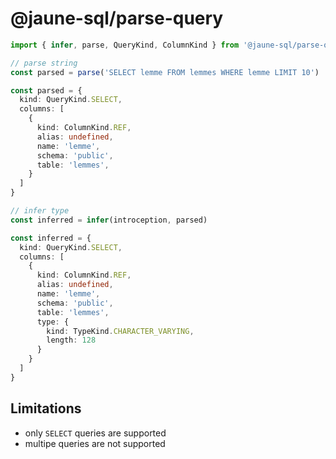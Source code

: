 # @jaune-sql/parse-query

```ts
import { infer, parse, QueryKind, ColumnKind } from '@jaune-sql/parse-query/lib/postgresql'

// parse string
const parsed = parse('SELECT lemme FROM lemmes WHERE lemme LIMIT 10')

const parsed = {
  kind: QueryKind.SELECT,
  columns: [
    {
      kind: ColumnKind.REF,
      alias: undefined,
      name: 'lemme',
      schema: 'public',
      table: 'lemmes',
    }
  ]
}

// infer type
const inferred = infer(introception, parsed)

const inferred = {
  kind: QueryKind.SELECT,
  columns: [
    {
      kind: ColumnKind.REF,
      alias: undefined,
      name: 'lemme',
      schema: 'public',
      table: 'lemmes',
      type: {
        kind: TypeKind.CHARACTER_VARYING,
        length: 128
      }
    }
  ]
}

```

## Limitations

- only `SELECT` queries are supported
- multipe queries are not supported
